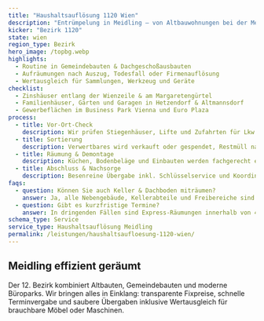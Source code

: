 ```yaml
---
title: "Haushaltsauflösung 1120 Wien"
description: "Entrümpelung in Meidling – von Altbauwohnungen bei der Meidlinger Hauptstraße bis zu Terrassenhäusern in Hetzendorf."
kicker: "Bezirk 1120"
state: wien
region_type: Bezirk
hero_image: /topbg.webp
highlights:
  - Routine in Gemeindebauten & Dachgeschoßausbauten
  - Aufräumungen nach Auszug, Todesfall oder Firmenauflösung
  - Wertausgleich für Sammlungen, Werkzeug und Geräte
checklist:
  - Zinshäuser entlang der Wienzeile & am Margaretengürtel
  - Familienhäuser, Gärten und Garagen in Hetzendorf & Altmannsdorf
  - Gewerbeflächen im Business Park Vienna und Euro Plaza
process:
  - title: Vor-Ort-Check
    description: Wir prüfen Stiegenhäuser, Lifte und Zufahrten für Lkw oder Container.
  - title: Sortierung
    description: Verwertbares wird verkauft oder gespendet, Restmüll nachhaltig entsorgt.
  - title: Räumung & Demontage
    description: Küchen, Bodenbeläge und Einbauten werden fachgerecht entfernt.
  - title: Abschluss & Nachsorge
    description: Besenreine Übergabe inkl. Schlüsselservice und Koordination von Maler:innen.
faqs:
  - question: Können Sie auch Keller & Dachboden miträumen?
    answer: Ja, alle Nebengebäude, Kellerabteile und Freibereiche sind Teil unseres Pauschalangebots.
  - question: Gibt es kurzfristige Termine?
    answer: In dringenden Fällen sind Express-Räumungen innerhalb von 48 Stunden möglich.
schema_type: Service
service_type: Haushaltsauflösung Meidling
permalink: /leistungen/haushaltsaufloesung-1120-wien/
---
```

## Meidling effizient geräumt

Der 12. Bezirk kombiniert Altbauten, Gemeindebauten und moderne Büroparks. Wir bringen alles in Einklang: transparente Fixpreise, schnelle Terminvergabe und saubere Übergaben inklusive Wertausgleich für brauchbare Möbel oder Maschinen.
